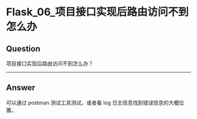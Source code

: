 # Flask_06_项目接口实现后路由访问不到怎么办


## Question
项目接口实现后路由访问不到怎么办？

----

## Answer
可以通过 postman 测试工具测试，或者看 log 日志信息找到错误信息的大概位置。
